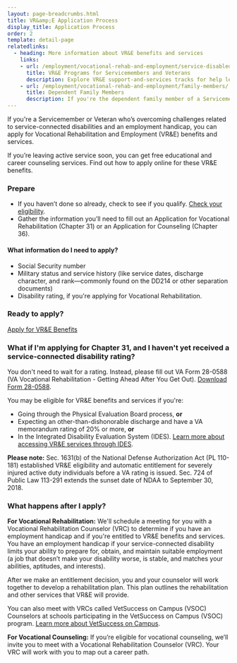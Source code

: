 ```yaml
---
layout: page-breadcrumbs.html
title: VR&amp;E Application Process
display_title: Application Process
order: 2
template: detail-page
relatedlinks:
  - heading: More information about VR&E benefits and services
    links:
    - url: /employment/vocational-rehab-and-employment/service-disabled/
      title: VR&E Programs for Servicemembers and Veterans
      description: Explore VR&E support-and-services tracks for help learning new skills, finding a new job, starting a business, getting educational counseling, or returning to your former job.   
    - url: /employment/vocational-rehab-and-employment/family-members/
      title: Dependent Family Members
      description: If you're the dependent family member of a Servicemember or Veteran with a service-connected disability, find out if you may be eligible for certain counseling services, training, and education benefits.
---
```


<div itemscope itemtype ="http://schema.org/HowTo">
<div itemprop="description" class="va-introtext">

If you're a Servicemember or Veteran who’s overcoming challenges related to service-connected disabilities and an employment handicap, you can apply for Vocational Rehabilitation and Employment (VR&amp;E) benefits and services. 

If you’re leaving active service soon, you can get free educational and career counseling services. Find out how to apply online for these VR&amp;E benefits. 

</div>


<div itemprop="steps" itemscope itemtype ="http://schema.org/HowToSection">
<h3 itemprop="name">Prepare</h3>
<div itemprop="itemListElement">

- If you haven’t done so already, check to see if you qualify. [Check your eligibility](/employment/vocational-rehab-and-employment/eligibility/).
- Gather the information you’ll need to fill out an Application for Vocational Rehabilitation (Chapter 31) or an Application for Counseling (Chapter 36).

</div>
</div>

<div class="feature" markdown=“1”>

<div itemprop="steps" itemscope itemtype ="http://schema.org/HowToSection">
<h4 itemprop="name">What information do I need to apply?</h4>
<div itemprop="itemListElement">

- Social Security number
- Military status and service history (like service dates, discharge character, and rank—commonly found on the DD214 or other separation documents)
- Disability rating, if you're applying for Vocational Rehabilitation.  

</div>
</div>
</div>

### Ready to apply?

<a class="usa-button-primary va-button-primary" href="/employment/vocational-rehab-and-employment/apply-vre/">Apply for VR&E Benefits</a>


<div class="feature" markdown=“1”> 

### What if I'm applying for Chapter 31, and I haven't yet received a service-connected disability rating?

You don't need to wait for a rating. Instead, please fill out VA Form 28-0588 (VA Vocational Rehabilitation - Getting Ahead After You Get Out). [Download Form 28-0588](http://www.vba.va.gov/pubs/forms/VBA-28-0588-ARE.pdf).

You may be eligible for VR&amp;E benefits and services if you're:
- Going through the Physical Evaluation Board process, **or**
- Expecting an other-than-dishonorable discharge and have a VA memorandum rating of 20% or more, **or**
- In the Integrated Disability Evaluation System (IDES). [Learn more about accessing VR&E services through IDES](/employment/vocational-rehab-and-employment/ides).

**Please note:** Sec. 1631(b) of the National Defense Authorization Act (PL 110-181) established VR&E eligibility and automatic entitlement for severely injured active duty individuals before a VA rating is issued. Sec. 724 of Public Law 113-291 extends the sunset date of NDAA to September 30, 2018.

</div>
</div>

### What happens after I apply?

**For Vocational Rehabilitation:** We'll schedule a meeting for you with a Vocational Rehabilitation Counselor (VRC) to determine if you have an employment handicap and if you're entitled to VR&amp;E benefits and services. You have an employment handicap if your service-connected disability limits your ability to prepare for, obtain, and maintain suitable employment (a job that doesn’t make your disability worse, is stable, and matches your abilities, aptitudes, and interests).

After we make an entitlement decision, you and your counselor will work together to develop a rehabilitation plan. This plan outlines the rehabilitation and other services that VR&amp;E will provide.

You can also meet with VRCs called VetSuccess on Campus (VSOC) Counselors at schools participating in the VetSuccess on Campus (VSOC) program. [Learn more about VetSuccess on Campus](/employment/vocational-rehab-and-employment/vetsuccess/).

**For Vocational Counseling:** If you’re eligible for vocational counseling, we’ll invite you to meet with a Vocational Rehabilitation Counselor (VRC). Your VRC will work with you to map out a career path.

<div markdown="0"><br></div>
